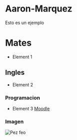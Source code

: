 # Aaron-Marquez
Esto es un ejemplo
# Mates
- Element 1
## Ingles
- Element 2
### Programacion
- Element 3
[Moodle](https://moodle.elpuig.xeill.net/course/view.php?id=549)
### Imagen
![Pez feo](https://cdn0.ecologiaverde.com/es/posts/2/4/6/los_animales_mas_raros_del_mundo_642_orig.jpg)
